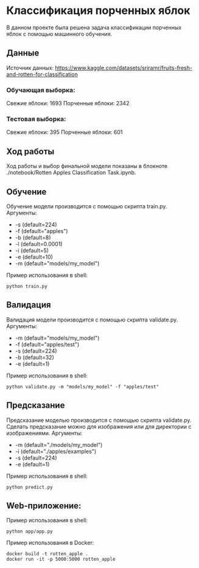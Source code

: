 # Классификация порченных яблок

В данном проекте была решена задача классификации порченных яблок с помощью машинного обучения.


## Данные
Источник данных: https://www.kaggle.com/datasets/sriramr/fruits-fresh-and-rotten-for-classification

### Обучающая выборка:
Свежие яблоки: 1693
Порченные яблоки: 2342

### Тестовая выборка:
Свежие яблоки: 395
Порченные яблоки: 601


## Ход работы
Ход работы и выбор финальной модели показаны в блокноте ./notebook/Rotten Apples Classification Task.ipynb.


## Обучение
Обучение модели производится с помощью скрипта train.py.
Аргументы:
* -s (default=224)
* -f (default="apples")
* -b (default=8)
* -l (default=0.0001)
* -i (default=5)
* -e (default=10)
* -m (default="models/my_model")

Пример использования в shell:
```
python train.py
```


## Валидация
Валидация модели производится с помощью скрипта validate.py.
Аргументы:
* -m (default="models/my_model")
* -f (default="apples/test")
* -s (default=224)
* -b (default=32)
* -e (default=1)

Пример использования в shell:
```
python validate.py -m "models/my_model" -f "apples/test"
```


## Предсказание
Предсказание моделью производится с помощью скрипта validate.py. Сделать предсказание можно для изображения или для директории с изображениями.
Аргументы:
* -m (default="./models/my_model")
* -i (default="./apples/examples")
* -s (default=224)
* -e (default=1)

Пример использования в shell:
```
python predict.py
```


## Web-приложение:

Пример использования в shell:
```
python app/app.py
```

Пример использования в Docker:
```
docker build -t rotten_apple .
docker run -it -p 5000:5000 rotten_apple
```
